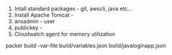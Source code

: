 1. Intall standard packages - git, awscli, java etc... 
2. Install Apache Tomcat - 
3. ansadmin - user
4. publickey - 
5. Cloudwatch agent for memory utilization




packer build -var-file build/variables.json build/javaloginapp.json